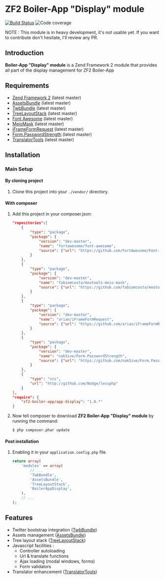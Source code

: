 ZF2 Boiler-App "Display" module
=====================

[![Build Status](https://travis-ci.org/zf2-boiler-app/app-display.png?branch=master)](https://travis-ci.org/zf2-boiler-app/app-display)
![Code coverage](https://raw.github.com/zf2-boiler-app/app-test/master/ressources/100%25-code-coverage.png "100% code coverage")

NOTE : This module is in heavy development, it's not usable yet.
If you want to contribute don't hesitate, I'll review any PR.

Introduction
------------

__Boiler-App "Display" module__ is a Zend Framework 2 module that provides all part of the display management for ZF2 Boiler-App

Requirements
------------

* [Zend Framework 2](https://github.com/zendframework/zf2) (latest master)
* [AssetsBundle](https://github.com/neilime/zf2-assets-bundle) (latest master)
* [TwbBundle](https://github.com/neilime/zf2-twb-bundle) (latest master) 
* [TreeLayoutStack](https://github.com/neilime/zf2-tree-layout-stack) (latest master) 
* [Font Awesome](https://github.com/fortawesome/font-awesome) (latest master)
* [MeioMask](https://github.com/fabiomcosta/mootools-meio-mask) (latest master)
* [iFrameFormRequest](https://github.com/arian/iFrameFormRequest) (latest master)
* [Form.PasswordStrength](https://github.com/nak5ive/Form.PasswordStrength) (latest master)
* [TranslatorTools](https://github.com/neilime/zf2-translator-tools) (latest master) 

Installation
------------

### Main Setup

#### By cloning project

1. Clone this project into your `./vendor/` directory.

#### With composer

1. Add this project in your composer.json:

    ```json
    "repositories":[
        {
            "type": "package",
            "package": {
                "version": "dev-master",
                "name": "fortawesome/font-awesome",
                "source": {"url": "https://github.com/FortAwesome/Font-Awesome.git","type": "git","reference": "master"}
            }
        },
        {
            "type": "package",
            "package": {
                "version": "dev-master",
                "name": "fabiomcosta/mootools-meio-mask",
                "source": {"url": "https://github.com/fabiomcosta/mootools-meio-mask.git","type": "git","reference": "master"}
            }
        },
        {
            "type": "package",
            "package": {
                "version": "dev-master",
                "name": "arian/iFrameFormRequest",
                "source": {"url": "https://github.com/arian/iFrameFormRequest.git","type": "git","reference": "master"}
            }
        },
        {
            "type": "package",
            "package": {
                "version": "dev-master",
                "name": "nak5ive/Form.PasswordStrength",
                "source": {"url": "https://github.com/nak5ive/Form.PasswordStrength.git","type": "git","reference": "master"}
            }
        },
        {
	        "type": "vcs",
	        "url": "http://github.com/Nodge/lessphp"
	    }
    ],
    "require": {
        "zf2-boiler-app/app-display": "1.0.*"
    }
    ```

2. Now tell composer to download __ZF2 Boiler-App "Display" module__ by running the command:

    ```bash
    $ php composer.phar update
    ```

#### Post installation

1. Enabling it in your `application.config.php` file.

    ```php
    return array(
        'modules' => array(
            // ...
	        'TwbBundle',
            'AssetsBundle',
	        'TreeLayoutStack',
	        'BoilerAppDisplay',
        ),
        // ...
    );
    ```

## Features

- Twitter bootstrap integration ([TwbBundle](https://github.com/neilime/zf2-twb-bundle))
- Assets management ([AssetsBundle](https://github.com/neilime/zf2-assets-bundle))
- Tree layout stack ([TreeLayoutStack](https://github.com/neilime/zf2-tree-layout-stack))
- Javascript facilities : 
    - Controller autoloading
    - Url & translate functions
    - Ajax loading (modal windows, forms)
    - Form validators
- Translator enhancement ([TranslatorTools](https://github.com/neilime/zf2-translator-tools))